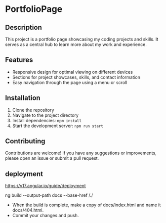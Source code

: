# PortfolioPage

## Description

This project is a portfolio page showcasing my coding projects and skills. It serves as a central hub to learn more about my work and experience.

## Features

- Responsive design for optimal viewing on different devices
- Sections for project showcases, skills, and contact information
- Easy navigation through the page using a menu or scroll

## Installation

1. Clone the repository
2. Navigate to the project directory
3. Install dependencies: `npm install`
4. Start the development server: `npm run start`

## Contributing

Contributions are welcome! If you have any suggestions or improvements, please open an issue or submit a pull request.

## deployment
https://v17.angular.io/guide/deployment

ng build --output-path docs --base-href /./


- When the build is complete, make a copy of docs/index.html and name it docs/404.html.
- Commit your changes and push.
